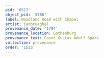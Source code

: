 ```yaml
---
pid: '6517'
object_pid: '3786'
label: Woodland Road with Chapel
artist: janbrueghel
provenance_date: '1794'
provenance_location: Gothenburg
provenance_text: Count Gustav Adolf Spare
collection: provenance
order: '1533'
---
```

